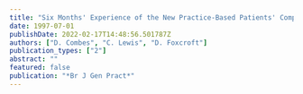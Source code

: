 ```yaml
---
title: "Six Months' Experience of the New Practice-Based Patients' Complaints Procedure."
date: 1997-07-01
publishDate: 2022-02-17T14:48:56.501787Z
authors: ["D. Combes", "C. Lewis", "D. Foxcroft"]
publication_types: ["2"]
abstract: ""
featured: false
publication: "*Br J Gen Pract*"
---
```



